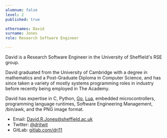 ```yaml
---
alumnum: false
level: 2
published: true

othernames: David
surname: Jones
role: Research Software Engineer

---
```


David is a Research Software Engineer in
the University of Sheffield's RSE group.

David graduated from the University of Cambridge with
a degree in mathematics and a Post-Graduate Diploma in Computer Science,
and has since taken a variety of mostly systems programming roles
in industry before recently being employed in The Academy.

David has expertise in
C, Python, [Go](https://golang.org/), [Lua](https://www.lua.org/),
embedded microcontrollers,
programming language runtimes, Software Engineering Management,
/bin/awk, and the PNG image format.

- Email: David.R.Jones@sheffield.ac.uk
- Twitter: [@drjtwit](https://twitter.com/drjtwit)
- GitLab: [gitlab.com/drj11](https://gitlab.com/drj11)
